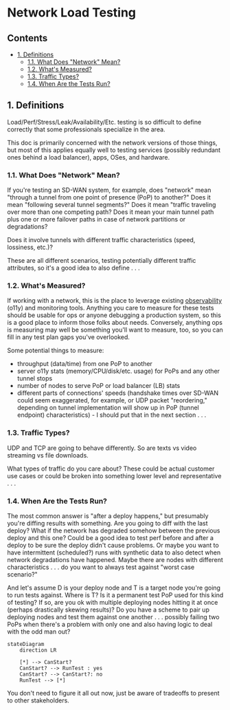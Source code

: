 # Network Load Testing

## Contents
- [1. Definitions](#1-definitions)
  - [1.1. What Does "Network" Mean?](#11-what-does-network-mean)
  - [1.2. What's Measured?](#12-whats-measured)
  - [1.3. Traffic Types?](#13-traffic-types)
  - [1.4. When Are the Tests Run?](#14-when-are-the-tests-run)

## 1. Definitions

Load/Perf/Stress/Leak/Availability/Etc. testing is so difficult to define correctly that some professionals specialize in the area.

This doc is primarily concerned with the network versions of those things, but most of this applies equally well to testing services (possibly redundant ones behind a load balancer), apps, OSes, and hardware.

### 1.1. What Does "Network" Mean?

If you're testing an SD-WAN system, for example, does "network" mean "through a tunnel from one point of presence (PoP) to another?" Does it mean "following several tunnel segments?" Does it mean "traffic traveling over more than one competing path? Does it mean your main tunnel path plus one or more failover paths in case of network partitions or degradations?

Does it involve tunnels with different traffic characteristics (speed, lossiness, etc.)?

These are all different scenarios, testing potentially different traffic attributes, so it's a good idea to also define . . .

### 1.2. What's Measured?

If working with a network, this is the place to leverage existing [observability](https://www.honeycomb.io/blog/time-to-version-observability-signs-point-to-yes) (o11y) and monitoring tools. Anything you care to measure for these tests should be usable for ops or anyone debugging a production system, so this is a good place to inform those folks about needs. Conversely, anything ops is measuring may well be something you'll want to measure, too, so you can fill in any test plan gaps you've overlooked.

Some potential things to measure:
- throughput (data/time) from one PoP to another
- server o11y stats (memory/CPU/disk/etc. usage) for PoPs and any other tunnel stops
- number of nodes to serve PoP or load balancer (LB) stats
- different parts of connections' speeds (handshake times over SD-WAN could seem exaggerated, for example, or UDP packet "reordering," depending on tunnel implementation will show up in PoP (tunnel endpoint) characteristics) - I should put that in the next section . . .

### 1.3. Traffic Types?

UDP and TCP are going to behave differently. So are texts vs video streaming vs file downloads.

What types of traffic do you care about? These could be actual customer use cases or could be broken into something lower level and representative . . .

### 1.4. When Are the Tests Run?

The most common answer is "after a deploy happens," but presumably you're diffing results with something. Are you going to diff with the last deploy? What if the network has degraded somehow between the previous deploy and this one? Could be a good idea to test perf before and after a deploy to be sure the deploy didn't cause problems. Or maybe you want to have intermittent (scheduled?) runs with synthetic data to also detect when network degradations have happened. Maybe there are nodes with different characteristics . . . do you want to always test against "worst case scenario?"

And let's assume D is your deploy node and T is a target node you're going to run tests against. Where is T? Is it a permanent test PoP used for this kind of testing? If so, are you ok with multiple deploying nodes hitting it at once (perhaps drastically skewing  results)? Do you have a scheme to pair up deploying nodes and test them against one another . . . possibly failing two PoPs when there's a problem with only one and also having logic to deal with the odd man out?


```mermaid
stateDiagram
    direction LR
    
    [*] --> CanStart?
    CanStart? --> RunTest : yes
    CanStart? --> CanStart?: no
    RunTest --> [*]
```


You don't need to figure it all out now, just be aware of tradeoffs to present to other stakeholders.
